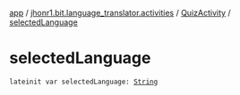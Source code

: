 [app](../../index.md) / [jhonr1.bit.language_translator.activities](../index.md) / [QuizActivity](index.md) / [selectedLanguage](./selected-language.md)

# selectedLanguage

`lateinit var selectedLanguage: `[`String`](https://kotlinlang.org/api/latest/jvm/stdlib/kotlin/-string/index.html)